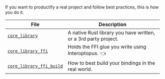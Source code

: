 If you want to productify a real project and follow best practices, this is how
you do it.

| File                                               | Description                                                     |
|----------------------------------------------------|-----------------------------------------------------------------|
| [`core_library`](core_library)                     | A native Rust library you have written, or a 3rd party project. |
| [`core_library_ffi`](core_library_ffi)             | Holds the FFI glue you write using Interoptopus. 👈             |
| [`core_library_ffi_build`](core_library_ffi_build) | How to best build your bindings in the real world.              |

